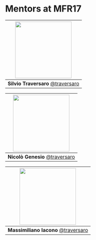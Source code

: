 # Mentors at MFR17

|[<img src="https://github.com/traversaro.png" width="180">](https://github.com/traversaro)|
|:---:|
| **Silvio Traversaro** [@traversaro](https://github.com/traversaro) |

|[<img src="https://github.com/Nicogene.png" width="180">](https://github.com/Nicogene)|
|:---:|
| **Nicolò Genesio** [@traversaro](https://github.com/Nicogene) |

|[<img src="https://github.com/iaxama.png" width="180">](https://github.com/iaxama)|
|:---:|
| **Massimiliano Iacono** [@traversaro](https://github.com/iaxama) |
